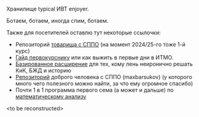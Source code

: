 Хранилище typical ИВТ enjoyer.

Ботаем, ботаем, иногда спим, ботаем.


Также для посетителей оставлю тут некоторые ссылочки:
- Репозиторий [товарища с СППО](https://github.com/evgrart/ITMOlabs) (на момент 2024/25-го тоже 1-й курс)
- [Гайд первокурснику](https://github.com/Imtjl/1st-year-guide) или как выжить в первые дни в ИТМО.
- [Базированное расширение](https://syncshare.naloaty.me/) для тех, кому лень неиронично решать КиК, БЖД и историю
- [Репозиторий](https://github.com/maxbarsukov/itmo/) доброго человека с СППО (maxbarsukov) (у которого много чего полезного можно найти, за что ему огромное спасибо)
- Почти 1 в 1 программа первого сема (а может и дальше) по [математическому анализу](https://profuse-agenda-583.notion.site/8427188648514bfcae7ceff517f9d90f)

\<to be reconstructed\>
